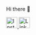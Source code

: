 Hi there 👋

<p align="left">
  <a href="https://instagram.com/silviaiaiaiaia" target="_blank">
    <img src="https://upload.wikimedia.org/wikipedia/commons/a/a5/Instagram_icon.png" alt="Instagram" width="30" />
  </a>
  <a href="https://www.linkedin.com/in/silvia-lin-9199a226b/" target="_blank">
    <img src="https://cdn.jsdelivr.net/gh/devicons/devicon/icons/linkedin/linkedin-original.svg" alt="LinkedIn" width="30" />
  </a>
</p>


<!--
**silviaiaia/silviaiaia** is a ✨ _special_ ✨ repository because its `README.md` (this file) appears on your GitHub profile.
